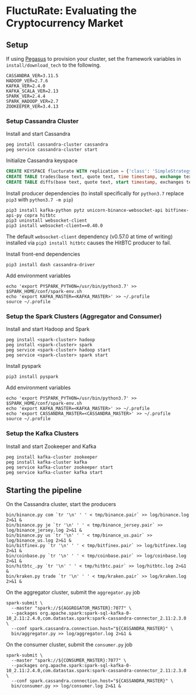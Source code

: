 # FluctuRate: Evaluating the Cryptocurrency Market

## Setup

If using [Pegasus](https://github.com/InsightDataScience/pegasus/) to provision
your cluster, set the framework variables in `install/download_tech` to the following.
```shell
CASSANDRA_VER=3.11.5
HADOOP_VER=2.7.6
KAFKA_VER=2.4.0
KAFKA_SCALA_VER=2.13
SPARK_VER=2.4.4
SPARK_HADOOP_VER=2.7
ZOOKEEPER_VER=3.4.13
```

### Setup Cassandra Cluster

Install and start Cassandra
```shell
peg install cassandra-cluster cassandra
peg service cassandra-cluster start
```

Initialize Cassandra keyspace
```sql
CREATE KEYSPACE flucturate WITH replication = {'class': 'SimpleStrategy', 'replication_factor': 2};
CREATE TABLE trades(base text, quote text, time timestamp, exchange text, price double, quantity double, PRIMARY KEY ((base, quote), time, exchange));
CREATE TABLE diffs(base text, quote text, start timestamp, exchanges text, diff double, PRIMARY KEY ((base, quote), start, exchanges));
```

Install producer dependencies (to install specifically for `python3.7` replace `pip3` with `python3.7 -m pip`)
```shell
pip3 install kafka-python pytz unicorn-binance-websocket-api bitfinex-api-py copra hitbtc
pip3 uninstall websocket-client
pip3 install websocket-client==0.40.0
```
The default `websocket-client` dependency (v0.57.0 at time of writing) installed via `pip3 install hitbtc` causes the HitBTC producer to fail.

Install front-end dependencies
```shell
pip3 install dash cassandra-driver 
```

Add environment variables
```shell
echo 'export PYSPARK_PYTHON=/usr/bin/python3.7' >> $SPARK_HOME/conf/spark-env.sh
echo 'export KAFKA_MASTER=<KAFKA_MASTER>' >> ~/.profile
source ~/.profile
```

### Setup the Spark Clusters (Aggregator and Consumer)

Install and start Hadoop and Spark
```shell
peg install <spark-cluster> hadoop
peg install <spark-cluster> spark
peg service <spark-cluster> hadoop start
peg service <spark-cluster> spark start
```

Install pyspark
```shell
pip3 install pyspark
```

Add environment variables
```shell
echo 'export PYSPARK_PYTHON=/usr/bin/python3.7' >> $SPARK_HOME/conf/spark-env.sh
echo 'export KAFKA_MASTER=<KAFKA_MASTER>' >> ~/.profile
echo 'export CASSANDRA_MASTER=<CASSANDRA_MASTER>' >> ~/.profile
source ~/.profile
```

### Setup the Kafka Clusters

Install and start Zookeeper and Kafka
```shell
peg install kafka-cluster zookeeper
peg install kafka-cluster kafka
peg service kafka-cluster zookeeper start
peg service kafka-cluster kafka start
```

## Starting the pipeline

On the Cassandra cluster, start the producers
```shell
bin/binance.py com `tr '\n' ' ' < tmp/binance.pair` >> log/binance.log 2>&1 &
bin/binance.py je `tr '\n' ' ' < tmp/binance_jersey.pair` >> log/binance_jersey.log 2>&1 &
bin/binance.py us `tr '\n' ' ' < tmp/binance_us.pair` >> log/binance_us.log 2>&1 &
bin/bitfinex.py `tr '\n' ' ' < tmp/bitfinex.pair` >> log/bitfinex.log 2>&1 &
bin/coinbase.py `tr '\n' ' ' < tmp/coinbase.pair` >> log/coinbase.log 2>&1 &
bin/hitbtc_.py `tr '\n' ' ' < tmp/hitbtc.pair` >> log/hitbtc.log 2>&1 &
bin/kraken.py trade `tr '\n' ' ' < tmp/kraken.pair` >> log/kraken.log 2>&1 &
```
On the aggregator cluster, submit the `aggregator.py` job
```shell
spark-submit \
  --master "spark://${AGGREGATOR_MASTER}:7077" \
  --packages org.apache.spark:spark-sql-kafka-0-10_2.11:2.4.0,com.datastax.spark:spark-cassandra-connector_2.11:2.3.0 \
  --conf spark.cassandra.connection.host="${CASSANDRA_MASTER}" \
  bin/aggregator.py >> log/aggregator.log 2>&1 &
```

On the consumer cluster, submit the `consumer.py` job
```shell
spark-submit \
  --master "spark://${CONSUMER_MASTER}:7077" \
  --packages org.apache.spark:spark-sql-kafka-0-10_2.11:2.4.0,com.datastax.spark:spark-cassandra-connector_2.11:2.3.0 \
  --conf spark.cassandra.connection.host="${CASSANDRA_MASTER}" \
  bin/consumer.py >> log/consumer.log 2>&1 &
```
